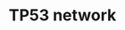 ---
annotations:
- id: PW:0000718
  parent: regulatory pathway
  type: Pathway Ontology
  value: p53 signaling pathway
- id: DOID:162
  parent: disease of cellular proliferation
  type: Disease Ontology
  value: cancer
authors:
- Glenda
- AlexanderPico
- MaintBot
- Khanspers
- Andra
- DeSl
- Eweitz
description: P53 is not a lonely genome guardian, it operates with the assistance
  of p73 and p63 within a complex network including distinct but complementary pathways.
  This protein family presents a      high level of sequence homology in its DNA binding
  domain. The complexity of the family has been enriched by the alternatively spliced
  forms of the genes. At present pathway, the alternatively spliced forms of p63 and
  p73 and how they interact with p53 are shown . However, little is known about the
  transcriptional regulation of p53 family members. Further studies will tell us whether
  the three genes of the family also share others regulatory activities.  Proteins
  on this pathway have targeted assays available via the [https://assays.cancer.gov/available_assays?wp_id=WP1742
  CPTAC Assay Portal]
last-edited: 2021-05-08
ndex: 56996ac0-8b63-11eb-9e72-0ac135e8bacf
organisms:
- Homo sapiens
redirect_from:
- /index.php/Pathway:WP1742
- /instance/WP1742
- /instance/WP1742_rr116592
revision: r116592
schema-jsonld:
- '@context': https://schema.org/
  '@id': https://wikipathways.github.io/pathways/WP1742.html
  '@type': Dataset
  creator:
    '@type': Organization
    name: WikiPathways
  description: P53 is not a lonely genome guardian, it operates with the assistance
    of p73 and p63 within a complex network including distinct but complementary pathways.
    This protein family presents a      high level of sequence homology in its DNA
    binding domain. The complexity of the family has been enriched by the alternatively
    spliced forms of the genes. At present pathway, the alternatively spliced forms
    of p63 and p73 and how they interact with p53 are shown . However, little is known
    about the transcriptional regulation of p53 family members. Further studies will
    tell us whether the three genes of the family also share others regulatory activities.  Proteins
    on this pathway have targeted assays available via the [https://assays.cancer.gov/available_assays?wp_id=WP1742
    CPTAC Assay Portal]
  keywords:
  - ABL1
  - ATM
  - BAX
  - BBC3
  - BCL2
  - BID
  - BOK
  - CDKN1A
  - CDKN2A
  - DelatNp63alpha
  - DeltaNp63beta
  - DeltaNp63gamma
  - GADD45A
  - IGFBP-3
  - MDM2
  - MYC
  - OTX2
  - PMAIP1
  - SUMO-1
  - TAp63alpha
  - TAp63beta
  - TAp63gamma
  - TNFSF10
  - TP53
  - TP63
  - TP73
  - TP73 Delta Np73
  - TP73alpha
  - TP73beta
  - TP73delta
  - TP73epsilon
  - TP73gamma
  - TP73zeta
  license: CC0
  name: TP53 network
seo: CreativeWork
title: TP53 network
wpid: WP1742
---